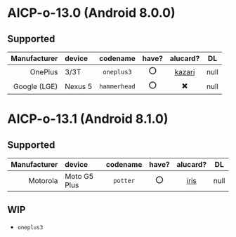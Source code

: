 <!-- TITLE: Downloads -->
<!-- SUBTITLE: supported devices -->

# AICP-o-13.0 (Android 8.0.0)

## Supported

| Manufacturer | device | codename | have? | alucard? | DL |
|---:|:---|:---:|:---:|:---:|:---:|
| OnePlus | 3/3T | `oneplus3` | :o: | [kazari](https://github.com/mordiford/kazari-op3-kernel) | null |
| Google (LGE) | Nexus 5 | `hammerhead` | :o: | ✖️ | null |

# AICP-o-13.1 (Android 8.1.0)

## Supported

| Manufacturer | device | codename | have? | alucard? | DL |
|---:|:---|:---:|:---:|:---:|:---:|
| Motorola | Moto G5 Plus | `potter` | :o: | [iris](https://github.com/mordiford/iris-g5p-kernel) | null |

## WIP

- `oneplus3`
